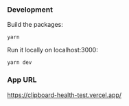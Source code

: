 ### Development

Build the packages:
```
yarn
```

Run it locally on localhost:3000:
```
yarn dev
```

### App URL
https://clipboard-health-test.vercel.app/
